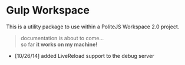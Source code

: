Gulp Workspace
==============

This is a utility package to use within a PoliteJS Workspace 2.0 project.

> documentation is about to come...  
> so far **it works on my machine!**

* [10/26/14] added LiveReload support to the debug server